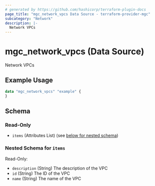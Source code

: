 ```yaml
---
# generated by https://github.com/hashicorp/terraform-plugin-docs
page_title: "mgc_network_vpcs Data Source - terraform-provider-mgc"
subcategory: "Network"
description: |-
  Network VPCs
---
```


# mgc_network_vpcs (Data Source)

Network VPCs

## Example Usage

```terraform
data "mgc_network_vpcs" "example" {
}
```

<!-- schema generated by tfplugindocs -->
## Schema

### Read-Only

- `items` (Attributes List) (see [below for nested schema](#nestedatt--items))

<a id="nestedatt--items"></a>
### Nested Schema for `items`

Read-Only:

- `description` (String) The description of the VPC
- `id` (String) The ID of the VPC
- `name` (String) The name of the VPC
